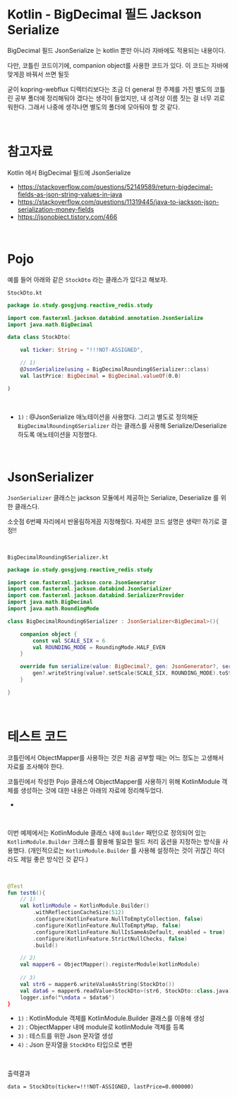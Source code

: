 # Kotlin - BigDecimal 필드 Jackson Serialize

BigDecimal 필드 JsonSerialize 는 kotlin 뿐만 아니라 자바에도 적용되는 내용이다.<br>

다만, 코틀린 코드이기에, companion object를 사용한 코드가 있다. 이 코드는 자바에 맞게끔 바꿔서 쓰면 될듯<br>

굳이 kopring-webflux 디렉터리보다는 조금 더 general 한 주제를 가진 별도의 코틀린 공부 폴더에 정리해둬야 겠다는 생각이 들었지만, 내 성격상 이름 짓는 걸 너무 괴로워한다. 그래서 나중에 생각나면 별도의 폴더에 모아둬야 할 것 같다.<br>

<bR>



# 참고자료

Kotlin 에서 BigDecimal 필드에 JsonSerialize

- https://stackoverflow.com/questions/52149589/return-bigdecimal-fields-as-json-string-values-in-java
- https://stackoverflow.com/questions/11319445/java-to-jackson-json-serialization-money-fields
- https://jsonobject.tistory.com/466

<br>



# Pojo

예를 들어 아래와 같은 `StockDto` 라는 클래스가 있다고 해보자.<br>

`StockDto.kt`

```kotlin
package io.study.gosgjung.reactive_redis.study

import com.fasterxml.jackson.databind.annotation.JsonSerialize
import java.math.BigDecimal

data class StockDto(

    val ticker: String = "!!!NOT-ASSIGNED",

    // 1)
    @JsonSerialize(using = BigDecimalRounding6Serializer::class)
    val lastPrice: BigDecimal = BigDecimal.valueOf(0.0)

)
```

<br>

- `1)` : @JsonSerialize 애노테이션을 사용했다. 그리고 별도로 정의해둔 `BigDecimalRounding6Serializer` 라는 클래스를 사용해 Serialize/Deserialize 하도록 애노테이션을 지정했다.

<br>

# JsonSerializer

`JsonSerializer` 클래스는 jackson 모듈에서 제공하는 Serialize, Deserialize 를 위한 클래스다.<br>

소숫점 6번째 자리에서 반올림하게끔 지정해줬다. 자세한 코드 설명은 생략!! 하기로 결정!!<br>

<br>

`BigDecimalRounding6Serializer.kt`

```kotlin
package io.study.gosgjung.reactive_redis.study

import com.fasterxml.jackson.core.JsonGenerator
import com.fasterxml.jackson.databind.JsonSerializer
import com.fasterxml.jackson.databind.SerializerProvider
import java.math.BigDecimal
import java.math.RoundingMode

class BigDecimalRounding6Serializer : JsonSerializer<BigDecimal>(){

    companion object {
        const val SCALE_SIX = 6
        val ROUNDING_MODE = RoundingMode.HALF_EVEN
    }

    override fun serialize(value: BigDecimal?, gen: JsonGenerator?, serializers: SerializerProvider?) {
        gen?.writeString(value?.setScale(SCALE_SIX, ROUNDING_MODE).toString())
    }

}
```

<br>

# 테스트 코드

코틀린에서 ObjectMapper를 사용하는 것은 처음 공부할 때는 어느 정도는 고생해서 자료를 조사해야 한다.

코틀린에서 작성한 Pojo 클래스에 ObjectMapper를 사용하기 위해 KotlinModule 객체를 생성하는 것에 대한 내용은 아래의 자료에 정리해두었다.

- 

<br>

이번 예제에서는 KotlinModule 클래스 내에 `Builder` 패턴으로 정의되어 있는 `KotlinModule.Builder` 크래스를 활용해 필요한 필드 처리 옵션을 지정하는 방식을 사용했다. (개인적으로는 `KotlinModule.Builder` 를 사용해 설정하는 것이 귀찮긴 하더라도 제일 좋은 방식인 것 같다.)<br>

<br>

```kotlin
@Test
fun test6(){
    // 1) 
    val kotlinModule = KotlinModule.Builder()
        .withReflectionCacheSize(512)
        .configure(KotlinFeature.NullToEmptyCollection, false)
        .configure(KotlinFeature.NullToEmptyMap, false)
        .configure(KotlinFeature.NullIsSameAsDefault, enabled = true)
        .configure(KotlinFeature.StrictNullChecks, false)
        .build()

    // 2)
    val mapper6 = ObjectMapper().registerModule(kotlinModule)
    
    // 3) 
    val str6 = mapper6.writeValueAsString(StockDto())
    val data6 = mapper6.readValue<StockDto>(str6, StockDto::class.java)
    logger.info("\ndata = $data6")
}
```



- `1)` : KotlinModule 객체를 KotlinModule.Builder 클래스를 이용해 생성
- `2)` : ObjectMapper 내에 module로 kotlinModule 객체를 등록
- `3)` : 테스트를 위한 Json 문자열 생성
- `4)` : Json 문자열을 `StockDto` 타입으로 변환

<br>

출력결과

```plain
data = StockDto(ticker=!!!NOT-ASSIGNED, lastPrice=0.000000)
```

<br>




